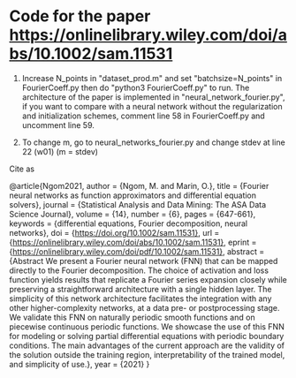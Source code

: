 # Code for the paper https://onlinelibrary.wiley.com/doi/abs/10.1002/sam.11531

1. Increase N_points in "dataset_prod.m" and set "batchsize=N_points" in FourierCoeff.py then do "python3 FourierCoeff.py" to run. The architecture of the paper is implemented in "neural_network_fourier.py", if you want to compare with a neural network without the regularization and initialization schemes, comment line 58 in FourierCoeff.py and uncomment line 59.

2. To change m, go to neural_networks_fourier.py and change stdev at line 22 (w01) (m = stdev)


Cite as

@article{Ngom2021,
author = {Ngom, M. and Marin, O.},
title = {Fourier neural networks as function approximators and differential equation solvers},
journal = {Statistical Analysis and Data Mining: The ASA Data Science Journal},
volume = {14},
number = {6},
pages = {647-661},
keywords = {differential equations, Fourier decomposition, neural networks},
doi = {https://doi.org/10.1002/sam.11531},
url = {https://onlinelibrary.wiley.com/doi/abs/10.1002/sam.11531},
eprint = {https://onlinelibrary.wiley.com/doi/pdf/10.1002/sam.11531},
abstract = {Abstract We present a Fourier neural network (FNN) that can be mapped directly to the Fourier decomposition. The choice of activation and loss function yields results that replicate a Fourier series expansion closely while preserving a straightforward architecture with a single hidden layer. The simplicity of this network architecture facilitates the integration with any other higher-complexity networks, at a data pre- or postprocessing stage. We validate this FNN on naturally periodic smooth functions and on piecewise continuous periodic functions. We showcase the use of this FNN for modeling or solving partial differential equations with periodic boundary conditions. The main advantages of the current approach are the validity of the solution outside the training region, interpretability of the trained model, and simplicity of use.},
year = {2021}
}
